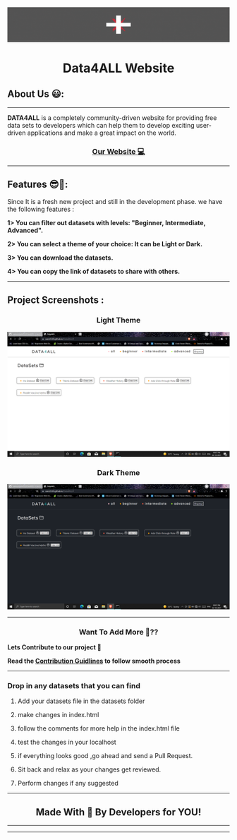 <img src="./assets/images/data4all_poster.gif"/>

<h1 align=center>Data4ALL Website</h1>

## **About Us 😃:**
***
**DATA4ALL** is a completely community-driven website for providing free data sets to developers which can help them to develop exciting user-driven applications and make a great impact on the world. 

<h3 align=center> <a href="https://samz5320.github.io/Data4ALL/"> Our Website 💻 </a></h3>

***

## **Features 😎🗻:**

Since It is a fresh new project and still in the development phase. 
we have the following features :


  **1> You can filter out datasets with levels: "Beginner, Intermediate, Advanced".**
  
  **2> You can select a theme of your choice: It can be Light or Dark.**
  
  **3> You can download the datasets.**
  
  **4> You can copy the link of datasets to share with others.**



***


## **Project Screenshots :**


<h3 align=center> Light Theme </h3>

<img src="./assets/images/Light_theme.png"/>

<h3 align=center> Dark Theme </h3>

<img src="./assets/images/dark_theme.png"/>




***



<h3 align="center"> Want To Add More 🤔??</h3>

**Lets Contribute to our project 🤝**

**Read the <a href = ./CONTRIBUTING.md>Contribution Guidlines</a> to follow smooth process**


***

### Drop in any datasets that you can find


1. Add your datasets file in the datasets folder
2. make changes in index.html

3. follow the comments for more help in the index.html file

4. test the changes in your localhost

5. if everything looks good ,go ahead and send a Pull Request.

6. Sit back and relax as your changes get reviewed.

7. Perform changes if any suggested 


***


<h2 align="center">Made With 💖 By Developers for YOU!</h2>


***
***





<!-- 
<h1 align=center>Data4ALL Website</h1>

***

<h3 align=center> <a href="https://samz5320.github.io/Data4ALL/"> Website!</a></h3>


### All the datasets you need in one place
<h2 align=center>What is Dataset?</h2>
  dataset is a collection of data which can be normally found in CSV files but that's not the only format. CSV files are meant to be comma separated list files which can be also in tabular form.

### Drop in any datasets that you can find


1. Add your datasets file in the datasets folder
2. make changes in index.html

3. follow the comments for more help in the index.html file

4. test the changes in your localhost

5. if everything looks good ,go ahead and send a Pull Request.

6. Sit back and relax as your changes get reviewed.

7. Perform changes if any suggested 

#### Thank you for contribution.

  

<h3>Have Fun❗</h3>

***



  

## Contributing To This Project:

### Make sure you read the [contributing.md](https://github.com/samz5320/Data4ALL/blob/main/CONTRIBUTING.md) file before contributing. Please be nice and respectful towards everyone. 
<hr>
<h3 align="center">Made With 💖 By Developers for YOU!</h4> -->
